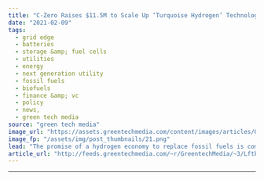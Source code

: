 ```yaml
---
title: "C-Zero Raises $11.5M to Scale Up ‘Turquoise Hydrogen’ Technology"
date: "2021-02-09"
tags: 
  - grid edge
  - batteries
  - storage &amp; fuel cells
  - utilities
  - energy
  - next generation utility
  - fossil fuels
  - biofuels
  - finance &amp; vc
  - policy
  - news,
  - green tech media
source: "green tech media"
image_url: "https://assets.greentechmedia.com/content/images/articles/Oil_Pipeline_Refinery_XL.jpg"
image_fp: "/assets/img/post_thumbnails/21.png"
lead: "The promise of a hydrogen economy to replace fossil fuels is commonly centered on the potential for 'green hydrogen,' generated via electrolysis of water with carbon-free electricity. But the vast majority of today’s industrial hydrogen production is ..."
article_url: "http://feeds.greentechmedia.com/~r/GreentechMedia/~3/LftbZVBRjtE/c-zero-raises-11.5m-to-scale-up-turquoise-hydrogen-technology"
---
```


---

